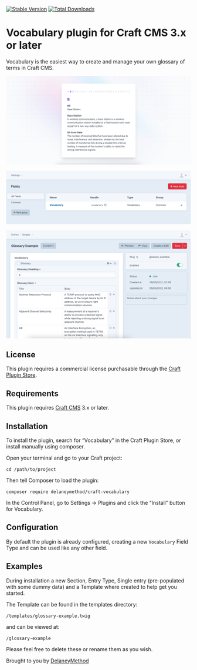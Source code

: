 [![Stable Version](https://img.shields.io/packagist/v/delaneymethod/craft-vocabulary?label=stable)]((https://packagist.org/packages/delaneymethod/craft-vocabulary))
[![Total Downloads](https://img.shields.io/packagist/dt/delaneymethod/craft-vocabulary)](https://packagist.org/packages/delaneymethod/craft-vocabulary)

# Vocabulary plugin for Craft CMS 3.x or later

Vocabulary is the easiest way to create and manage your own glossary of terms in Craft CMS.

![Screenshot](resources/Glossary-Example-Template.png)

![Screenshot](resources/Vocabulary-Field-Type.png)

![Screenshot](resources/Glossary-Example-Single-Entry.png)

## License

This plugin requires a commercial license purchasable through the [Craft Plugin Store](https://plugins.craftcms.com/plugin-sales).

## Requirements

This plugin requires [Craft CMS](https://craftcms.com/) 3.x or later.

## Installation

To install the plugin, search for “Vocabulary” in the Craft Plugin Store, or install manually using composer.

Open your terminal and go to your Craft project:

```shell
cd /path/to/project
```

Then tell Composer to load the plugin:

```shell
composer require delaneymethod/craft-vocabulary
```

In the Control Panel, go to Settings → Plugins and click the “Install” button for Vocabulary.

## Configuration

By default the plugin is already configured, creating a new `Vocabulary` Field Type and can be used like any other field.

## Examples

During installation a new Section, Entry Type, Single entry (pre-populated with some dummy data) and a Template where created to help get you started.

The Template can be found in the templates directory:

```shell
/templates/glossary-example.twig
```

and can be viewed at:

```shell
/glossary-example
```
Please feel free to delete these or rename them as you wish.

Brought to you by [DelaneyMethod](https://delaneymethod.com)
